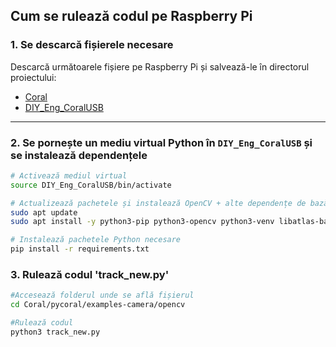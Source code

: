 ## Cum se rulează codul pe Raspberry Pi

### 1. Se descarcă fișierele necesare

Descarcă următoarele fișiere pe Raspberry Pi și salvează-le în directorul proiectului:

- [Coral](link-către-fișierul-Coral)  
- [DIY_Eng_CoralUSB](link-către-fișierul-DIY_Eng_CoralUSB)

---

### 2. Se pornește un mediu virtual Python în `DIY_Eng_CoralUSB` și se instalează dependențele

```bash
# Activează mediul virtual
source DIY_Eng_CoralUSB/bin/activate

# Actualizează pachetele și instalează OpenCV + alte dependențe de bază
sudo apt update
sudo apt install -y python3-pip python3-opencv python3-venv libatlas-base-dev

# Instalează pachetele Python necesare
pip install -r requirements.txt
```
### 3. Rulează codul 'track_new.py'
```bash
#Accesează folderul unde se află fișierul
cd Coral/pycoral/examples-camera/opencv

#Rulează codul
python3 track_new.py
